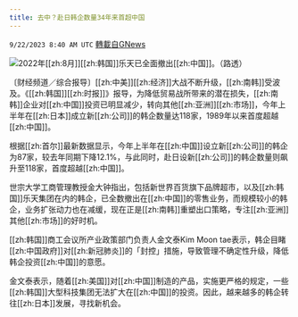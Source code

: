 ```yaml
---
title: 去中？赴日韩企数量34年来首超中国
---
```

`9/22/2023 8:40 AM UTC` [轉載自GNews](https://gnews.org/articles/1726380)

![](https://img.ltn.com.tw/Upload/business/page/800/2023/09/22/phpk0XCRI.jpg "")2022年[[zh:8月]][[zh:韩国]]乐天已全面撤出[[zh:中国]]。（路透）

〔财经频道／综合报导〕[[zh:中美]][[zh:经济]]大战不断升级，[[zh:南韩]]受波及。《[[zh:韩国]][[zh:时报]]》报导，为降低贸易战所带来的潜在损失，[[zh:南韩]]企业对[[zh:中国]]投资已明显减少，转向其他[[zh:亚洲]][[zh:市场]]，今年上半年在[[zh:日本]]成立新[[zh:公司]]的韩企数量达118家，1989年以来首度超越[[zh:中国]]。

根据[[zh:首尔]]最新数据显示，今年上半年在[[zh:中国]]设立新[[zh:公司]]的韩企为87家，较去年同期下降12.1%，与此同时，赴日设新[[zh:公司]]的韩企数量则飙升至118家，首度超越[[zh:中国]]。

世宗大学工商管理教授金大钟指出，包括新世界百货旗下品牌超市，以及[[zh:韩国]]乐天集团在内的韩企，已全数撤出在[[zh:中国]]的零售业务，而规模较小的韩企，业务扩张动力也在减缓，现在正是[[zh:南韩]]重塑出口策略，专注[[zh:亚洲]]其他[[zh:市场]]的好时机。

[[zh:韩国]]商工会议所产业政策部门负责人金文泰Kim Moon tae表示，韩企目睹[[zh:中国政府]]对[[zh:新冠肺炎]]的「封控」措施，导致管理不确定性升级，降低韩企投资[[zh:中国]]的意愿。

金文泰表示，随着[[zh:美国]]对[[zh:中国]]制造的产品，实施更严格的规定，一些[[zh:韩国]]大型科技集团无法扩大在[[zh:中国]]的投资。因此，越来越多的韩企转往[[zh:日本]]发展，寻找新机会。
